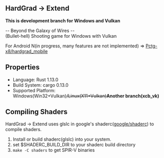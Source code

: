 HardGrad -> Extend
---

**This is development branch for Windows and Vulkan**  

-- Beyond the Galaxy of Wires --  
(Bullet-hell) Shooting game for Windows with Vulkan

For Android N(in progress, many features are not implemented) => [Pctg-x8/hardgrad_mobile](https://github.com/Pctg-x8/hardgrad_mobile)

## Properties

- Language: Rust 1.13.0
- Build System: cargo 0.13.0
- Supported Platform: Windows(Win32+Vulkan)~~/Linux(X11+Vulkan)~~**Another branch(xcb_vk)**

## Compiling Shaders

HardGrad -> Extend uses glslc in google's shaderc([google/shaderc](https://github.com/google/shaderc)) to compile shaders.

1. Install or build shaderc(glslc) into your system.
2. set $SHADERC_BUILD_DIR to your shaderc build directory
3. `make -C shaders` to get SPIR-V binaries
